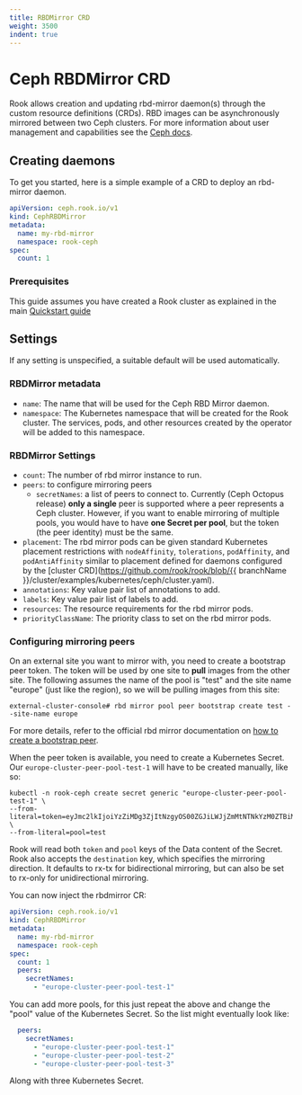 ```yaml
---
title: RBDMirror CRD
weight: 3500
indent: true
---
```


# Ceph RBDMirror CRD

Rook allows creation and updating rbd-mirror daemon(s) through the custom resource definitions (CRDs).
RBD images can be asynchronously mirrored between two Ceph clusters.
For more information about user management and capabilities see the [Ceph docs](https://docs.ceph.com/docs/master/rbd/rbd-mirroring/).

## Creating daemons

To get you started, here is a simple example of a CRD to deploy an rbd-mirror daemon.

```yaml
apiVersion: ceph.rook.io/v1
kind: CephRBDMirror
metadata:
  name: my-rbd-mirror
  namespace: rook-ceph
spec:
  count: 1
```

### Prerequisites

This guide assumes you have created a Rook cluster as explained in the main [Quickstart guide](ceph-quickstart.md)

## Settings

If any setting is unspecified, a suitable default will be used automatically.

### RBDMirror metadata

* `name`: The name that will be used for the Ceph RBD Mirror daemon.
* `namespace`: The Kubernetes namespace that will be created for the Rook cluster. The services, pods, and other resources created by the operator will be added to this namespace.

### RBDMirror Settings

* `count`: The number of rbd mirror instance to run.
* `peers`: to configure mirroring peers
  * `secretNames`:  a list of peers to connect to. Currently (Ceph Octopus release) **only a single** peer is supported where a peer represents a Ceph cluster.
  However, if you want to enable mirroring of multiple pools, you would have to have **one Secret per pool**, but the token (the peer identity) must be the same.
* `placement`: The rbd mirror pods can be given standard Kubernetes placement restrictions with `nodeAffinity`, `tolerations`, `podAffinity`, and `podAntiAffinity` similar to placement defined for daemons configured by the [cluster CRD](https://github.com/rook/rook/blob/{{ branchName }}/cluster/examples/kubernetes/ceph/cluster.yaml).
* `annotations`: Key value pair list of annotations to add.
* `labels`: Key value pair list of labels to add.
* `resources`: The resource requirements for the rbd mirror pods.
* `priorityClassName`: The priority class to set on the rbd mirror pods.

### Configuring mirroring peers

On an external site you want to mirror with, you need to create a bootstrap peer token.
The token will be used by one site to **pull** images from the other site.
The following assumes the name of the pool is "test" and the site name "europe" (just like the region), so we will be pulling images from this site:

```console
external-cluster-console# rbd mirror pool peer bootstrap create test --site-name europe
```

For more details, refer to the official rbd mirror documentation on [how to create a bootstrap peer](https://docs.ceph.com/docs/master/rbd/rbd-mirroring/#bootstrap-peers).

When the peer token is available, you need to create a Kubernetes Secret.
Our `europe-cluster-peer-pool-test-1` will have to be created manually, like so:

```console
kubectl -n rook-ceph create secret generic "europe-cluster-peer-pool-test-1" \
--from-literal=token=eyJmc2lkIjoiYzZiMDg3ZjItNzgyOS00ZGJiLWJjZmMtNTNkYzM0ZTBiMzVkIiwiY2xpZW50X2lkIjoicmJkLW1pcnJvci1wZWVyIiwia2V5IjoiQVFBV1lsWmZVQ1Q2RGhBQVBtVnAwbGtubDA5YVZWS3lyRVV1NEE9PSIsIm1vbl9ob3N0IjoiW3YyOjE5Mi4xNjguMTExLjEwOjMzMDAsdjE6MTkyLjE2OC4xMTEuMTA6Njc4OV0sW3YyOjE5Mi4xNjguMTExLjEyOjMzMDAsdjE6MTkyLjE2OC4xMTEuMTI6Njc4OV0sW3YyOjE5Mi4xNjguMTExLjExOjMzMDAsdjE6MTkyLjE2OC4xMTEuMTE6Njc4OV0ifQ== \
--from-literal=pool=test
```

Rook will read both `token` and `pool` keys of the Data content of the Secret.
Rook also accepts the `destination` key, which specifies the mirroring direction.
It defaults to rx-tx for bidirectional mirroring, but can also be set to rx-only for unidirectional mirroring.

You can now inject the rbdmirror CR:

```yaml
apiVersion: ceph.rook.io/v1
kind: CephRBDMirror
metadata:
  name: my-rbd-mirror
  namespace: rook-ceph
spec:
  count: 1
  peers:
    secretNames:
      - "europe-cluster-peer-pool-test-1"
```

You can add more pools, for this just repeat the above and change the "pool" value of the Kubernetes Secret.
So the list might eventually look like:

```yaml
  peers:
    secretNames:
      - "europe-cluster-peer-pool-test-1"
      - "europe-cluster-peer-pool-test-2"
      - "europe-cluster-peer-pool-test-3"
```

Along with three Kubernetes Secret.